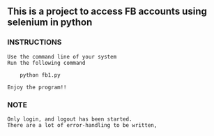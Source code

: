 ## This is a project to access FB accounts using selenium in python
### INSTRUCTIONS
    Use the command line of your system
    Run the following command
```shell
    python fb1.py
```
    Enjoy the program!!
### NOTE
    Only login, and logout has been started.
    There are a lot of error-handling to be written,
